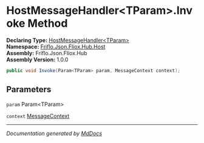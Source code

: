 ﻿<!--  
  <auto-generated>   
    The contents of this file were generated by a tool.  
    Changes to this file may be list if the file is regenerated  
  </auto-generated>   
-->

# HostMessageHandler\<TParam\>.Invoke Method

**Declaring Type:** [HostMessageHandler\<TParam\>](../index.md)  
**Namespace:** [Friflo.Json.Fliox.Hub.Host](../../index.md)  
**Assembly:** Friflo.Json.Fliox.Hub  
**Assembly Version:** 1.0.0

```csharp
public void Invoke(Param<TParam> param, MessageContext context);
```

## Parameters

`param`  Param\<TParam\>

`context`  [MessageContext](../../MessageContext/index.md)

___

*Documentation generated by [MdDocs](https://github.com/ap0llo/mddocs)*
